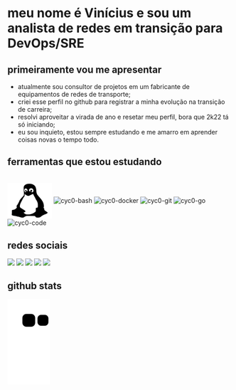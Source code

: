 # meu nome é Vinícius e sou um analista de redes em transição para DevOps/SRE

## primeiramente vou me apresentar

* atualmente sou consultor de projetos em um fabricante de equipamentos de redes de transporte;
* criei esse perfil no github para registrar a minha evolução na transição de carreira;
* resolvi aproveitar a virada de ano e resetar meu perfil, bora que 2k22 tá só iniciando;
* eu sou inquieto, estou sempre estudando e me amarro em aprender coisas novas o tempo todo.

## ferramentas que estou estudando

<div style="display: inline_block"><br>
  <img align="center" alt="cyc0-linux" height="80" width="100" src="https://github.com/devicons/devicon/blob/master/icons/linux/linux-plain.svg">
  <img align="center" alt="cyc0-bash" height="80" width="100" src="https://cdn.jsdelivr.net/gh/devicons/devicon/icons/bash/bash-plain.svg">
  <img align="center" alt="cyc0-docker" height="80" width="100" src="https://cdn.jsdelivr.net/gh/devicons/devicon/icons/docker/docker-plain.svg">
  <img align="center" alt="cyc0-git" height="80" width="100" src="https://cdn.jsdelivr.net/gh/devicons/devicon/icons/git/git-plain.svg">
  <img align="center" alt="cyc0-go" height="80" width="100" src="https://cdn.jsdelivr.net/gh/devicons/devicon/icons/go/go-plain.svg">
  <img align="center" alt="cyc0-code" height="80" width="100"src="https://cdn.jsdelivr.net/gh/devicons/devicon/icons/vscode/vscode-plain.svg">
</div>
  
## redes sociais

<div>
  <a href="https://www.linkedin.com/in/vinicius-santana-da-silva" target="_blank"><img src="https://img.shields.io/badge/-LinkedIn-%230077B5?style=for-the-badge&logo=linkedin&logoColor=white" target="_blank"></a>
  <a href="https://t.me/bl4cktux89" target="_blank"><img src="https://img.shields.io/badge/Telegram-2CA5E0?style=for-the-badge&logo=telegram&logoColor=white" target="_blank"></a>
  <a href="https://www.instagram.com/bl4cktux89/" target="_blank"><img src="https://img.shields.io/badge/Instagram-E4405F?style=for-the-badge&logo=instagram&logoColor=white" target="_blank"></a>
  <a href="https://www.twitter.com/bl4cktux89/" target="_blank"><img src="https://img.shields.io/badge/Twitter-1DA1F2?style=for-the-badge&logo=twitter&logoColor=white" target="_blank"></a>
  <a href="https://dev.to/bl4cktux89" target="_blank"><img src="https://img.shields.io/badge/dev.to-0A0A0A?style=for-the-badge&logo=dev.to&logoColor=white" target="_blank"></a>
  

## github stats

  ![Snake animation](https://github.com/bl4cktux89/bl4cktux89/blob/output/github-contribution-grid-snake.svg)
</div>
